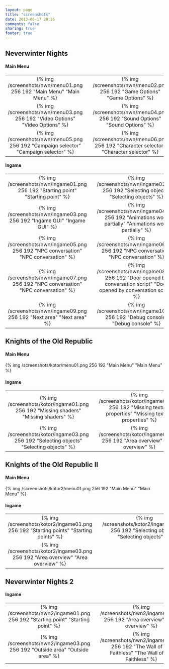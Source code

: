 ```yaml
---
layout: page
title: "screenshots"
date: 2013-06-17 20:26
comments: false
sharing: true
footer: true
---
```


## Neverwinter Nights ##

#### Main Menu ####

| | | |
| :-: | :-: | :-: |
| {% img /screenshots/nwn/menu01.png 256 192 "Main Menu" "Main Menu" %}         | | {% img /screenshots/nwn/menu02.png 256 192 "Game Options" "Game Options" %} |
| {% img /screenshots/nwn/menu03.png 256 192 "Video Options" "Video Options" %}     | | {% img /screenshots/nwn/menu04.png 256 192 "Sound Options" "Sound Options" %} |
| {% img /screenshots/nwn/menu05.png 256 192 "Campaign selector" "Campaign selector" %} | | {% img /screenshots/nwn/menu06.png 256 192 "Character selector" "Character selector" %} |

#### Ingame ####

| | | |
| :-: | :-: | :-: |
| {% img /screenshots/nwn/ingame01.png 256 192 "Starting point" "Starting point" %}   | | {% img /screenshots/nwn/ingame02.png 256 192 "Selecting objects" "Selecting objects" %} |
| {% img /screenshots/nwn/ingame03.png 256 192 "Ingame GUI" "Ingame GUI" %}       | | {% img /screenshots/nwn/ingame04.png 256 192 "Animations work partially" "Animations work partially" %} |
| {% img /screenshots/nwn/ingame05.png 256 192 "NPC conversation" "NPC conversation" %} | | {% img /screenshots/nwn/ingame06.png 256 192 "NPC conversation" "NPC conversation" %} |
| {% img /screenshots/nwn/ingame07.png 256 192 "NPC conversation" "NPC conversation" %} | | {% img /screenshots/nwn/ingame08.png 256 192 "Door opened by conversation script" "Door opened by conversation script" %} |
| {% img /screenshots/nwn/ingame09.png 256 192 "Next area" "Next area" %}        | | {% img /screenshots/nwn/ingame10.png 256 192 "Debug console" "Debug console" %} |

## Knights of the Old Republic ##

#### Main Menu ####

{% img /screenshots/kotor/menu01.png 256 192 "Main Menu" "Main Menu" %}

#### Ingame ####

| | | |
| :-: | :-: | :-: |
| {% img /screenshots/kotor/ingame01.png 256 192 "Missing shaders" "Missing shaders" %}   | | {% img /screenshots/kotor/ingame02.png 256 192 "Missing texture properties" "Missing texture properties" %} |
| {% img /screenshots/kotor/ingame03.png 256 192 "Selecting objects" "Selecting objects" %} | | {% img /screenshots/kotor/ingame04.png 256 192 "Area overview" "Area overview" %} |

## Knights of the Old Republic II ##

#### Main Menu ####

{% img /screenshots/kotor2/menu01.png 256 192 "Main Menu" "Main Menu" %}

#### Ingame ####

| | | |
| :-: | :-: | :-: |
| {% img /screenshots/kotor2/ingame01.png 256 192 "Starting points" "Starting points" %} | | {% img /screenshots/kotor2/ingame02.png 256 192 "Selecting objects" "Selecting objects" %} |
| {% img /screenshots/kotor2/ingame03.png 256 192 "Area overview" "Area overview" %}   | |

## Neverwinter Nights 2 ##

#### Ingame ####

| | | |
| :-: | :-: | :-: |
| {% img /screenshots/nwn2/ingame01.png 256 192 "Starting point" "Starting point" %}   | | {% img /screenshots/nwn2/ingame02.png 256 192 "Area overview" "Area overview" %} |
| {% img /screenshots/nwn2/ingame03.png 256 192 "Outside area" "Outside area" %} | | {% img /screenshots/nwn2/ingame04.png 256 192 "The Wall of the Faithless" "The Wall of the Faithless" %} |
